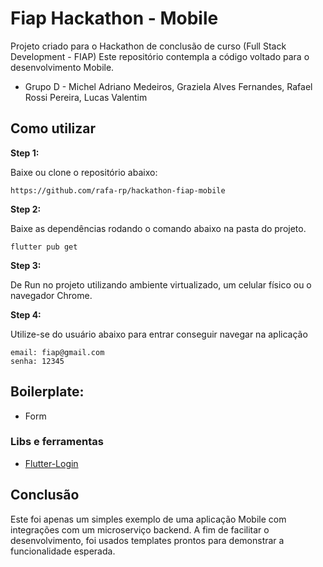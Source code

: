 # Fiap Hackathon - Mobile

Projeto criado para o Hackathon de conclusão de curso (Full Stack Development - FIAP)
Este repositório contempla a código voltado para o desenvolvimento Mobile.

* Grupo D - Michel Adriano Medeiros, Graziela Alves Fernandes, Rafael Rossi Pereira, Lucas Valentim

## Como utilizar

**Step 1:**

Baixe ou clone o repositório abaixo:

```
https://github.com/rafa-rp/hackathon-fiap-mobile
```

**Step 2:**

Baixe as dependências rodando o comando abaixo na pasta do projeto.

```
flutter pub get
```

**Step 3:**

De Run no projeto utilizando ambiente virtualizado, um celular físico ou o navegador Chrome.

**Step 4:**

Utilize-se do usuário abaixo para entrar conseguir navegar na aplicação

```
email: fiap@gmail.com
senha: 12345
```

## Boilerplate:

* Form

### Libs e ferramentas

* [Flutter-Login](https://pub.dev/packages/flutter_login)

## Conclusão

Este foi apenas um simples exemplo de uma aplicação Mobile com integrações com um microserviço backend.
A fim de facilitar o desenvolvimento, foi usados templates prontos para demonstrar a funcionalidade esperada.